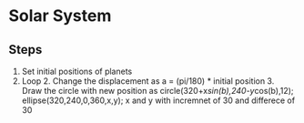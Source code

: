 # Solar System

## Steps

1. Set initial positions of planets
2. Loop
	2. Change the displacement as a = (pi/180) * initial position
	3. Draw the circle with new position as
		circle(320+x*sin(b),240-y*cos(b),12);
        ellipse(320,240,0,360,x,y);
		x and y with incremnet of 30 and differece of 30